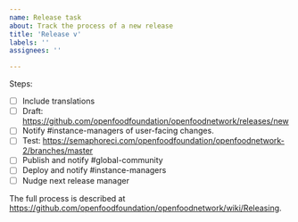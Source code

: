 ```yaml
---
name: Release task
about: Track the process of a new release
title: 'Release v'
labels: ''
assignees: ''

---
```


Steps: 

- [ ] Include translations
- [ ] Draft: https://github.com/openfoodfoundation/openfoodnetwork/releases/new <!-- replace the URL -->
- [ ] Notify #instance-managers of user-facing changes.
- [ ] Test: https://semaphoreci.com/openfoodfoundation/openfoodnetwork-2/branches/master <!-- replace the URL -->
- [ ] Publish and notify #global-community
- [ ] Deploy and notify #instance-managers
- [ ] Nudge next release manager

The full process is described at https://github.com/openfoodfoundation/openfoodnetwork/wiki/Releasing.
